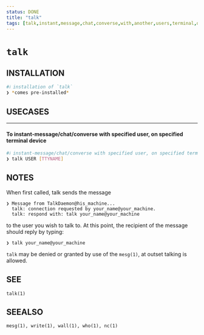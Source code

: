 ```yaml
---
status: DONE
title: "talk"
tags: [talk,instant,message,chat,converse,with,another,users,terminal,device]
---
```


# `talk`

## INSTALLATION


```bash
#ℹ︎ installation of `talk`
❯ *comes pre-installed*
```


## USECASES

----
#### To instant-message/chat/converse with specified user, on specified terminal device


```bash
#ℹ︎ instant-message/chat/converse with specified user, on specified terminal device
❯ talk USER [TTYNAME]
```



## NOTES

When first called, talk sends the message

    ❯ Message from TalkDaemon@his_machine...
      talk: connection requested by your_name@your_machine.
      talk: respond with: talk your_name@your_machine

to the user you wish to talk to.  At this point, the recipient of the message should reply by typing:

    ❯ talk your_name@your_machine

`talk` may be denied or granted by use of the `mesg(1)`, at outset talking is allowed.

## SEE

    talk(1)

## SEEALSO

    mesg(1), write(1), wall(1), who(1), nc(1)

